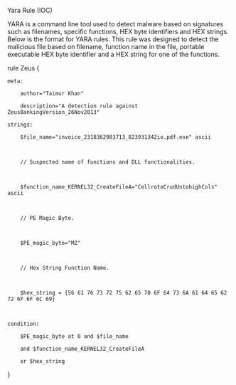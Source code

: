 Yara Rule (IOC) 

YARA is a command line tool used to detect malware based on signatures such as filenames, specific functions, HEX byte identifiers and HEX strings. Below is the format for YARA rules. This rule was designed to detect the malicious file based on filename, function name in the file, portable executable HEX byte identifier and a HEX string for one of the functions.  

 

rule Zeus { 

    meta: 

        author="Taimur Khan" 

        description="A detection rule against ZeusBankingVersion_26Nov2013" 

    strings: 

        $file_name="invoice_2318362983713_823931342io.pdf.exe" ascii 

         

        // Suspected name of functions and DLL functionalities. 

         

        $function_name_KERNEL32_CreateFileA="CellrotoCrudUntohighCols" ascii 

         

        // PE Magic Byte. 

         

        $PE_magic_byte="MZ" 

         

        // Hex String Function Name. 

         

        $hex_string = {56 61 76 73 72 75 62 65 70 6F 64 73 6A 61 64 65 62 72 6F 6F 6C 69} 

         

    condition: 

        $PE_magic_byte at 0 and $file_name 

        and $function_name_KERNEL32_CreateFileA 

        or $hex_string 

} 

 

 